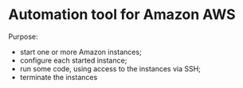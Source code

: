 # Automation tool for Amazon AWS

Purpose:

* start one or more Amazon instances;
* configure each started instance;
* run some code, using access to the instances via SSH;
* terminate the instances
